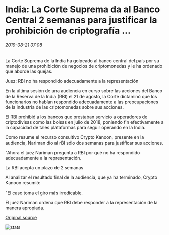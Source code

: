 # India: La Corte Suprema da al Banco Central 2 semanas para justificar la prohibición de criptografía ...

###### 2019-08-21 07:08

La Corte Suprema de la India ha golpeado al banco central del país por su manejo de una prohibición de negocios de criptomonedas y le ha ordenado que aborde las quejas.

Juez: RBI no ha respondido adecuadamente a la representación

En la última sesión de una audiencia en curso sobre las acciones del Banco de la Reserva de la India (RBI) el 21 de agosto, la Corte dictaminó que los funcionarios no habían respondido adecuadamente a las preocupaciones de la industria de las criptomonedas sobre sus acciones.

El RBI prohibió a los bancos que prestaban servicio a operadores de criptodivisas como las bolsas en julio de 2018, poniendo fin efectivamente a la capacidad de tales plataformas para seguir operando en la India.

Como resume el recurso consultivo Crypto Kanoon, presente en la audiencia, Nariman dio al rBI sólo dos semanas para justificar sus acciones.

"Ahora el juez Nariman pregunta a RBI por qué no ha respondido adecuadamente a la representación.

La RBI acepta un plazo de 2 semanas

Al analizar el resultado final de la audiencia, que ya ha terminado, Crypto Kanoon resumió:

"El caso toma el giro más irredicable.

El juez Nariman ordena que RBI debe responder a la representación de la manera apropiada.

[Original source](https://cointelegraph.com/news/india-supreme-court-gives-central-bank-2-weeks-to-justify-crypto-ban)

![stats](https://c.statcounter.com/11760860/0/a89fa40b/1/ "stats")